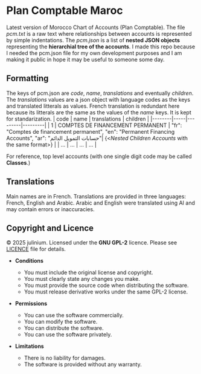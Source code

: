 # Plan Comptable Maroc

Latest version of Morocco Chart of Accounts (Plan Comptable). The file *pcm.txt* is a raw text where relationships between accounts is represented by simple indentations. The *pcm.json* is a list of **nested JSON objects** representing the **hierarchial tree of the accounts**. I made this repo because I needed the pcm.json file for my own development purposes and I am making it public in hope it may be useful to someone some day.
## Formatting
The keys of pcm.json are *code*, *name*, *translations* and eventually *children*. The *translations* values are a json object with language codes as the keys and translated litterals as values. French translation is redundant here because its litterals are the same as the values of the *name* keys. It is kept for standarization.
| code | name   | translations | children |
|--------|-----|---------|---------|
| 1  | COMPTES DE FINANCEMENT PERMANENT  |             "fr": "Comptes de financement permanent", "en": "Permanent Financing Accounts", "ar": "حسابات التمويل الدائم"| {<*Nested Children Accounts* with the same format>} |
| ... | ... | ... | ... |

For reference, top level accounts (with one single digit code may be called **Classes**.)
## Translations
Main names are in French. Translations are provided in three languages: French, English and Arabic. 
Arabic and English were translated using AI and may contain errors or inaccuracies.

## Copyright and Licence
© 2025 julinium. Licensed under the **GNU GPL-2** licence. Please see [LICENCE](https://github.com/Julinium/plan_comptable_maroc/blob/main/LICENSE) file for details. 

- **Conditions**
  - You must include the original license and copyright.
  - You must clearly state any changes you make.
  - You must provide the source code when distributing the software.
  - You must release derivative works under the same GPL-2 license.

- **Permissions**
  - You can use the software commercially.
  - You can modify the software.
  - You can distribute the software.
  - You can use the software privately.

- **Limitations**
  - There is no liability for damages.
  - The software is provided without any warranty.
